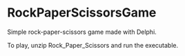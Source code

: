 # RockPaperScissorsGame
Simple rock-paper-scissors game made with Delphi.

To play, unzip Rock_Paper_Scissors and run the executable.
